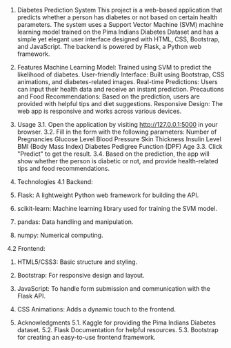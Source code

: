 1. Diabetes Prediction System
This project is a web-based application that predicts whether a person has diabetes or not based on certain health parameters. The system uses a Support Vector Machine (SVM) machine learning model trained on the Pima Indians Diabetes Dataset and has a simple yet elegant user interface designed with HTML, CSS, Bootstrap, and JavaScript. The backend is powered by Flask, a Python web framework.

2. Features
Machine Learning Model: Trained using SVM to predict the likelihood of diabetes.
User-friendly Interface: Built using Bootstrap, CSS animations, and diabetes-related images.
Real-time Predictions: Users can input their health data and receive an instant prediction.
Precautions and Food Recommendations: Based on the prediction, users are provided with helpful tips and diet suggestions.
Responsive Design: The web app is responsive and works across various devices.
          
3. Usage
3.1. Open the application by visiting http://127.0.0.1:5000 in your browser.
3.2. Fill in the form with the following parameters:
Number of Pregnancies
Glucose Level
Blood Pressure
Skin Thickness
Insulin Level
BMI (Body Mass Index)
Diabetes Pedigree Function (DPF)
Age
3.3. Click "Predict" to get the result.
3.4. Based on the prediction, the app will show whether the person is diabetic or not, and provide health-related tips and food recommendations.

4. Technologies
4.1 Backend:
1. Flask: A lightweight Python web framework for building the API.
2. scikit-learn: Machine learning library used for training the SVM model.
3. pandas: Data handling and manipulation.
4. numpy: Numerical computing.
   
4.2 Frontend:
1. HTML5/CSS3: Basic structure and styling.
2. Bootstrap: For responsive design and layout.
3. JavaScript: To handle form submission and communication with the Flask API.
4. CSS Animations: Adds a dynamic touch to the frontend.

5. Acknowledgments
5.1. Kaggle for providing the Pima Indians Diabetes dataset.
5.2. Flask Documentation for helpful resources.
5.3. Bootstrap for creating an easy-to-use frontend framework.
